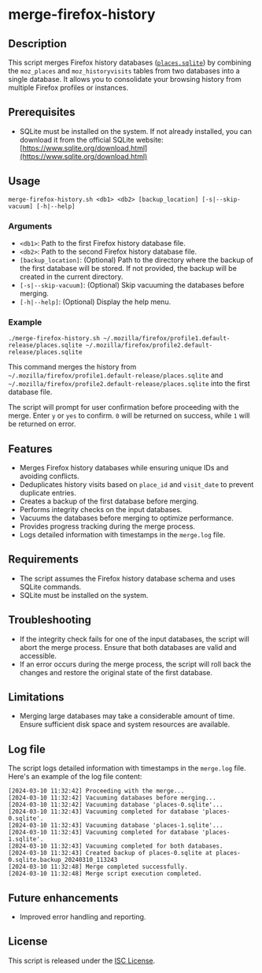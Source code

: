 # merge-firefox-history

## Description

This script merges Firefox history databases ([`places.sqlite`](https://support.mozilla.org/en-US/kb/profiles-where-firefox-stores-user-data)) by combining the `moz_places` and `moz_historyvisits` tables from two databases into a single database. It allows you to consolidate your browsing history from multiple Firefox profiles or instances.

## Prerequisites

- SQLite must be installed on the system. If not already installed, you can download it from the official SQLite website: [https://www.sqlite.org/download.html](https://www.sqlite.org/download.html)

## Usage

```shell
merge-firefox-history.sh <db1> <db2> [backup_location] [-s|--skip-vacuum] [-h|--help]
```

### Arguments

- `<db1>`: Path to the first Firefox history database file.
- `<db2>`: Path to the second Firefox history database file.
- `[backup_location]`: (Optional) Path to the directory where the backup of the first database will be stored. If not provided, the backup will be created in the current directory.
- `[-s|--skip-vacuum]`: (Optional) Skip vacuuming the databases before merging.
- `[-h|--help]`: (Optional) Display the help menu.

### Example

```shell
./merge-firefox-history.sh ~/.mozilla/firefox/profile1.default-release/places.sqlite ~/.mozilla/firefox/profile2.default-release/places.sqlite
```

This command merges the history from `~/.mozilla/firefox/profile1.default-release/places.sqlite` and `~/.mozilla/firefox/profile2.default-release/places.sqlite` into the first database file.

The script will prompt for user confirmation before proceeding with the merge. Enter `y` or `yes` to confirm. `0` will be returned on success, while `1` will be returned on error.

## Features

- Merges Firefox history databases while ensuring unique IDs and avoiding conflicts.
- Deduplicates history visits based on `place_id` and `visit_date` to prevent duplicate entries.
- Creates a backup of the first database before merging.
- Performs integrity checks on the input databases.
- Vacuums the databases before merging to optimize performance.
- Provides progress tracking during the merge process.
- Logs detailed information with timestamps in the `merge.log` file.

## Requirements

- The script assumes the Firefox history database schema and uses SQLite commands.
- SQLite must be installed on the system.

## Troubleshooting

- If the integrity check fails for one of the input databases, the script will abort the merge process. Ensure that both databases are valid and accessible.
- If an error occurs during the merge process, the script will roll back the changes and restore the original state of the first database.

## Limitations

- Merging large databases may take a considerable amount of time. Ensure sufficient disk space and system resources are available.

## Log file

The script logs detailed information with timestamps in the `merge.log` file. Here's an example of the log file content:

```log
[2024-03-10 11:32:42] Proceeding with the merge...
[2024-03-10 11:32:42] Vacuuming databases before merging...
[2024-03-10 11:32:42] Vacuuming database 'places-0.sqlite'...
[2024-03-10 11:32:43] Vacuuming completed for database 'places-0.sqlite'.
[2024-03-10 11:32:43] Vacuuming database 'places-1.sqlite'...
[2024-03-10 11:32:43] Vacuuming completed for database 'places-1.sqlite'.
[2024-03-10 11:32:43] Vacuuming completed for both databases.
[2024-03-10 11:32:43] Created backup of places-0.sqlite at places-0.sqlite.backup_20240310_113243
[2024-03-10 11:32:48] Merge completed successfully.
[2024-03-10 11:32:48] Merge script execution completed.
```

## Future enhancements

- Improved error handling and reporting.

## License

This script is released under the [ISC License](https://www.isc.org/licenses/).


